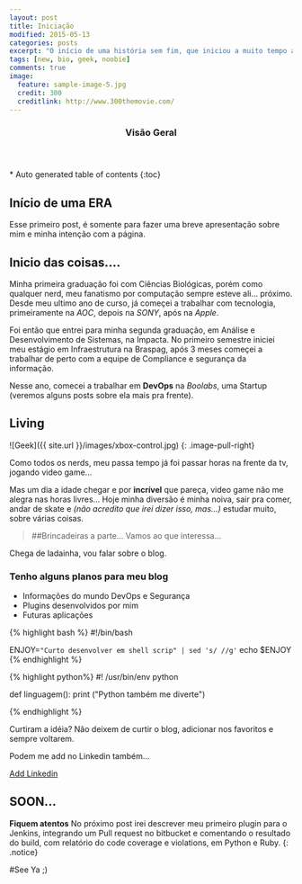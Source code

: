```yaml
---
layout: post
title: Iniciação
modified: 2015-05-13
categories: posts
excerpt: "O início de uma história sem fim, que iniciou a muito tempo atrás, mas que tem seu fim bem distante aos olhos humanos."
tags: [new, bio, geek, noobie]
comments: true
image:
  feature: sample-image-5.jpg
  credit: 300
  creditlink: http://www.300themovie.com/
---
```


<section id="table-of-contents" class="toc">
  <header>
    <h3>Visão Geral</h3>
  </header>
<div id="drawer" markdown="1">
*  Auto generated table of contents
{:toc}
</div>
</section><!-- /#table-of-contents -->

## Início de uma ERA

Esse primeiro post, é somente para fazer uma breve apresentação sobre mim e minha intenção com a página.

## Inicio das coisas....

Minha primeira graduação foi com Ciências Biológicas, porém como qualquer nerd, meu fanatismo por computação sempre esteve ali... próximo. Desde meu ultimo ano de curso, já começei a trabalhar com tecnologia, primeiramente na *AOC*, depois na *SONY*, após na *Apple*.

Foi então que entrei para minha segunda graduação, em Análise e Desenvolvimento de Sistemas, na Impacta.
No primeiro semestre iniciei meu estágio em Infraestrutura na Braspag, após 3 meses começei a trabalhar de perto com a equipe de Compliance e segurança da informação. 

Nesse ano, comecei a trabalhar em **DevOps** na *Boolabs*, uma Startup (veremos alguns posts sobre ela mais pra frente).

## Living

![Geek]({{ site.url }}/images/xbox-control.jpg)
{: .image-pull-right}

Como todos os nerds, meu passa tempo já foi passar horas na frente da tv, jogando video game...

Mas um dia a idade chegar e por **incrível** que pareça, video game não me alegra nas horas livres... Hoje minha diversão é minha noiva, sair pra comer, andar de skate e *(não acredito que irei dizer isso, mas...)* estudar muito, sobre várias coisas.

 
> ##Brincadeiras a parte... Vamos ao que interessa...

Chega de ladainha, vou falar sobre o blog.

### Tenho alguns planos para meu blog

* Informações do mundo DevOps e Segurança
* Plugins desenvolvidos por mim
* Futuras aplicações

{% highlight bash %}
#!/bin/bash

ENJOY=`"Curto desenvolver em shell scrip" | sed 's/ //g'`
echo $ENJOY
{% endhighlight %}

{% highlight python%}
#! /usr/bin/env python

def linguagem():
  print ("Python também me diverte")

{% endhighlight %}

Curtiram a idéia? Não deixem de curtir o blog, adicionar nos favoritos e sempre voltarem. 

Podem me add no Linkedin também...

<a href="https://br.linkedin.com/in/icarobichir" class="btn btn-success">Add Linkedin</a>


## SOON...

**Fiquem atentos** No próximo post irei descrever meu primeiro plugin para o Jenkins, integrando um Pull request no bitbucket e comentando o resultado do build, com relatório do code coverage e violations, em Python e Ruby.
{: .notice}

#See Ya ;)
